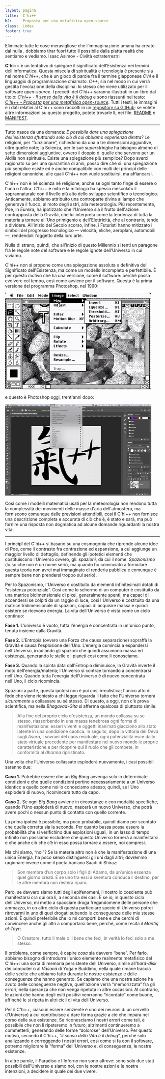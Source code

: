 ```yaml
---
layout: pagina
title:  C'hi++
h2:     Proposta per una metafisica open-source
class:  index
footer: true
---
```


<section class="citazione pagina">
Eliminate tutte le cose meravigliose che l’immaginazione umana ha creato dal nulla , dobbiamo tirar fuori tutto il possibile dalla piatta realtà che sentiamo e vediamo.
<span>Isaac Asimov</span> - Civiltà extraterrestri
</section>

<b>C'hi++</b> è un tentativo di spiegare il significato dell'Esistenza nei termini dell'informatica.
Questa miscela di spiritualità e tecnologia è presente sia nel nome *C'hi++*, che è un gioco di parole fra il termine giapponese *C'hi* e il linguaggio di programmazione chiamato: *C++*, sia nel modo in cui verrà gestita l'evoluzione della disciplina: lo stesso che viene utilizzato per il software *open-source*.
I precetti del C'hi++ saranno illustrati in un libro dal titolo:
[*C'hi++ - Il senso della vita è il debug*](/man/)
e sono riassunti nel testo:
[*C'hi++ - Proposta per una metafisica open-source*](/proposta/).
Tutti i testi, le immagini e i dati relativi al C'hi++ sono raccolti in un
<a  title="Va' al progetto su GitHub"
    target="github"
    href="https://github.com/chi-plus-plus/chi-plus-plus">
    repository su GitHub</a>; se volete altre informazioni su questo progetto, potete trovarle lì, nei file:
<a href="https://github.com/chi-plus-plus/chi-plus-plus" target="github">README</a> e
<a href="https://github.com/chi-plus-plus/chi-plus-plus/blob/master/MANIFEST.md" target="github">MANIFEST</a>.

---

Tutto nasce da una domanda: *È possibile dare una spiegazione dell'esistenza sftuttando solo ciò di cui abbiamo esperienza diretta?*
Le religioni, per “funzionare”, richiedono da una a tre dimensioni aggiuntive, oltre quelle note; la Scienza, per le sue *superstringhe* ha bisogno almeno di sette dimensioni aggiuntive, ovvero il doppio di quelle che servono per un Aldilà non spirituale. Esiste una spiegazione più semplice?
Dopo averci ragionato su per una quarantina di anni, posso dire che sì: una spiegazione più semplice esiste ed è anche compatibile con molti dei princip&icirc; delle religioni canoniche, alle quali C'hi++ non vuole sostituirsi, ma affiancarsi. 

C'hi++ non è né scienza né religione, anche se ogni tanto finge di essere o l'una o l'altra.
C'hi++ è mito e la mitologia ha spesso mescolato il soprannaturale con il livello più alto dello sviluppo scientifico o tecnologico.
Anticamente, abbiamo attribuito una controparte divina al lampo che generava il fuoco, al moto degli astri, alla meteorologia.
Più recentemente, Poe, in *Eureka*, ha ipotizzato che l'Universo sia il frutto dell'azione contrapposta della Gravità, che lui interpreta come la tendenza di tutta la materia a tornare all'Uno primigenio e dell'Elettricità, che al contrario, tende a dividere.
All'inizio del Secolo scorso, infine, i Futuristi hanno mitizzato i simboli del progresso tecnologico &mdash; velocità, eliche, aeroplani, automobili &mdash;, rendendoli l'oggetto della loro arte.
<!-- @todo: aggiungere nota sulla scienza -->
Nulla di strano, quindi, che all'inizio di questo Millennio si tenti un paragone fra le regole note del software e le regole ignote dell'Universo in cui viviamo.

C'hi++ non si propone come una spiegazione assoluta e definitiva del Significato dell'Esistenza, ma come un modello incompleto e perfettibile.
È per questo motivo che ha una versione, come il software: perché possa evolvere col tempo, così come avviene per il software.
Questa è la prima versione del programma Photoshop, nel 1990:
<p class="immagine"><img src="assets/img/photoshop-v1.jpg"></p>
e questo è Photoshop oggi, trent'anni dopo:
<p class="immagine"><img src="assets/img/photoshop-2020.png"></p>
Così come i modelli matematici usati per la meteorologia non rendono tutta la complessità dei movimenti delle masse d'aria dell'atmosfera, ma forniscono comunque delle previsioni attendibili, così il C'hi++ non fornisce una descrizione completa e accurata di ciò che è, è stato e sarà, ma può fornire una risposta non dogmatica ad alcune domande riguardanti la nostra vita.

---

I princip&icirc; del C'hi++ si basano su una cosmogonia che riprende alcune idee di Poe, come il contrasto fra contrazione ed espansione, a cui aggiunge un maggior livello di dettaglio, definendo gli ipotetici elementi che costituiscono l'Universo ovvero, gli: *spazioni*, da cui il nome: *Spazionismo* (lo so che non è un nome serio, ma quando ho cominciato a formulare questa teoria non avrei mai immaginato di renderla pubblica e comunque è sempre bene non prendersi troppo sul serio).

Per lo Spazonismo, l'Universo è costituito da elementi infinitesimali dotati di “esistenza potenziale”. 
Così come lo schermo di un computer è costituito da una matrice bidimensionale di pixel, generalmente spenti, ma capaci di accendersi se colpiti da un raggio di luce, così l'Universo è costituito da una matrice tridimensionale di spazioni, capaci di acquisire massa e quindi esistere  se ricevono energia.
La vita dell'Universo è vista come un ciclo continuo:

<b>Fase 1.</b> L'universo è vuoto, tutta l'energia è concentrata in un'unico punto, tenuta insieme dalla Gravità.

<b>Fase 2.</b> L'Entropia (ovvero una Forza che causa separazione) sopraffà la Gravità e causa l'esplosione dell'Uno.
L'energia comincia a espandersi nell'Universo, irradiando gli spazoni che quindi assumono massa ed esistenza, generando le stelle e i pianeti così come li conosciamo.

<b>Fase 3.</b> Quando la spinta data dall'Entropia diminuisce, la Gravità inverte il moto dell'energia/materia; l'Universo si contrae tornando a concentrarsi nell'Uno.
Quando tutta l'energia dell'Universo è di nuovo concentrata nell'Uno, il ciclo ricomincia.

Spazioni a parte, questa ipotesi non è poi così irrealistica; l'unico atto di fede che viene richiesto a chi legge riguarda il fatto che l'Universo tornerà *sicuramente* a collassare su sé stesso.
Di questo, a oggi, non c'è prova scientifica, ma nella *Bhagavad-Gita* si afferma qualcosa di piuttosto simile:

>    Alla fine del proprio ciclo d'esistenza, un mondo collassa su se stesso, riassorbendo in una massa tenebrosa ogni forma di manifestazione: esseri viventi e oggetti inanimati giacciono allo stato latente in una condizione caotica. In seguito, dopo la vittoria dei *Deva* sugli *Asura*, i sovrani del caos residuale, ogni potenzialità esce dallo stato virtuale precedente per manifestare nel nuovo mondo le proprie caratteristiche e per ricoprire qui il ruolo che gli compete, in conformità al *dharma* ripristinato.

Una volta che l’Universo collassato esploderà nuovamente, i casi possibili saranno due:

<b>Caso 1.</b> Potrebbe essere che un *Big Bang* avvenga solo in determinate condizioni e che quelle condizioni portino necessariamente a un Universo identico a quello come noi lo conosciamo adesso; quindi, se l’Uno esploderà di nuovo, ricomincerà tutto da capo.  
<!-- todo: aggiungere nota su processo 68 -->

<b>Caso 2.</b> Se ogni *Big Bang* avviene in circostanze e con modalità specifiche, quando l'Uno esploderà di nuovo, nascerà un nuovo Universo, che potrà avere pochi o nessun punto di contatto con quello corrente.

La prima ipotesi è possibile, ma poco probabile, quindi diamo per scontato che quella corretta sia la seconda.
Per quanto bassa possa essere la probabilità che si verifichino due esplosioni uguali, in un lasso di tempo infinito non possiamo escludere che questo Universo tornerà a manifestarsi e che anche ciò che c’è in esso possa tornare a essere, noi compresi.

Ma chi siamo, “noi”? Se la materia altro non è che la manifestazione di una unica Energia, ha poco senso distinguerci gli uni dagli altri; dovremmo ragionare invece come il poeta iraniano Saadi di Shiraz:

<blockquote>
    Son membra d’un corpo solo i figli di Adamo,
    da un’unica essenza quel giorno creati.
    E se uno tra essi a sventura conduca il destino,
    per le altre membra non resterà riparo.
</blockquote>

Però, se davvero siamo tutti degli epifenomeni, il nostro io cosciente può manifestarsi ora qui ora lì, a seconda dei casi. E se io, in questo ciclo dell’Universo, mi metto a spacciare droga fregandomene delle persone che ammazzo, in un altro ciclo di questa particolare specie di Universo potrei ritrovarmi in uno di quei drogati subendo le conseguenze delle mie stesse azioni. È quindi preferibile che io mi comporti bene e che cerchi di convincere anche gli altri a comportarsi bene, perché, come recita il *Mantiq al-Tayr*:

<blockquote>
    O Creatore, tutto il male o il bene che feci, in verità lo feci solo a me stesso.
</blockquote>

Il problema, come sempre, è capire *cosa* sia davvero “bene”.
Per farlo, abbiamo bisogno di introdurre l'unico elemento realmente metafisico del C'hi++: una sorta di memoria persistente dell'Universo, simile all'*hard-disk* dei computer o al *Vāsanā* di Yoga e Buddimo, nella quale rimane traccia delle scelte che abbiamo fatto durante le nostre esistenze e delle conseguenze che hanno generato.
Se capiamo che una nostra azione ha avuto delle conseguenze negtive, quell'azione verrà “memorizzata” fra gli errori, nella speranza che non venga ripetuta in altre occasioni.
Al contrario, le azioni che hanno degli esiti positivi venrranno “ricordate” come buone, affinché le si ripeta in altri cicli di vita dell'Universo.

Per il C'hi++, ciascun essere senziente è uno dei neuroni di un cervello (l'Universo) a cui contribuisce a dare forma grazie a ciò che impara nel corso delle sue esistenze.
Se riconosciamo i nostri errori come tali, è possibile che non li ripeteremo in futuro; altrimenti continueremo a commetterli, generando delle forme “dolorose” dell'Universo.
Per questo motivo, secondo il C'hi++, “*il senso della Vita è il debug*”, perché solo analizzando e correggendo i nostri errori, così come si fa con il software, potremo migliorare la “forma” dell'Universo e, di conseguenza, le nostre esistenze.

In altre parole, il Paradiso e l'Inferno non sono altrove: sono solo due stati possibili dell'Universo e siamo noi, con le nostre azioni e le nostre intenzioni, a decidere in quale dei due vivere.
